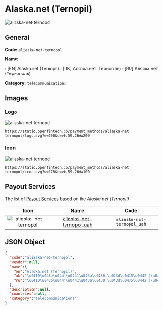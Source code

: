 
# Alaska.net (Ternopil) 
![aliaska-net-ternopol](https://static.openfintech.io/payment_methods/aliaska-net-ternopol/logo.svg?w=400&c=v0.59.26#w200)  

## General 
**Code:** `aliaska-net-ternopol` 
 
**Name:** 
 
:	[EN] Alaska.net (Ternopil) 
:	[UK] Аляска.нет (Тернопіль) 
:	[RU] Аляска.нет (Тернополь) 
 
**Category:** `telecommunications` 
 

## Images 

### Logo 
![aliaska-net-ternopol](https://static.openfintech.io/payment_methods/aliaska-net-ternopol/logo.svg?w=400&c=v0.59.26#w200)  

```
https://static.openfintech.io/payment_methods/aliaska-net-ternopol/logo.svg?w=400&c=v0.59.26#w200
```  

### Icon 
![aliaska-net-ternopol](https://static.openfintech.io/payment_methods/aliaska-net-ternopol/icon.svg?w=278&c=v0.59.26#w100)  

```
https://static.openfintech.io/payment_methods/aliaska-net-ternopol/icon.svg?w=278&c=v0.59.26#w100
```  

## Payout Services 
 
The list of [Payout Services](/payout-services/) based on the _Alaska.net (Ternopil)_ 

|Icon|Name|Code| 
|:---:|:---:|:---:| 
|![aliaska-net-ternopol](https://static.openfintech.io/payout_methods/aliaska-net-ternopol/icon.png?w=278&c=v0.59.26#w40) |[aliaska-net-ternopol_uah](/payout-services/aliaska-net-ternopol_uah/)|`aliaska-net-ternopol_uah`| 
 

## JSON Object 

```json
{
  "code":"aliaska-net-ternopol",
  "vendor":null,
  "name":{
    "en":"Alaska.net (Ternopil)",
    "uk":"\u0410\u043b\u044f\u0441\u043a\u0430.\u043d\u0435\u0442 (\u0422\u0435\u0440\u043d\u043e\u043f\u0456\u043b\u044c)",
    "ru":"\u0410\u043b\u044f\u0441\u043a\u0430.\u043d\u0435\u0442 (\u0422\u0435\u0440\u043d\u043e\u043f\u043e\u043b\u044c)"
  },
  "description":null,
  "countries":null,
  "category":"telecommunications"
}
```  
